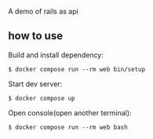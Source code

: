 A demo of rails as api

## how to use

Build and install dependency:

```
$ docker compose run --rm web bin/setup
```

Start dev server:

```
$ docker compose up
```

Open console(open another terminal):

```
$ docker compose run --rm web bash
```